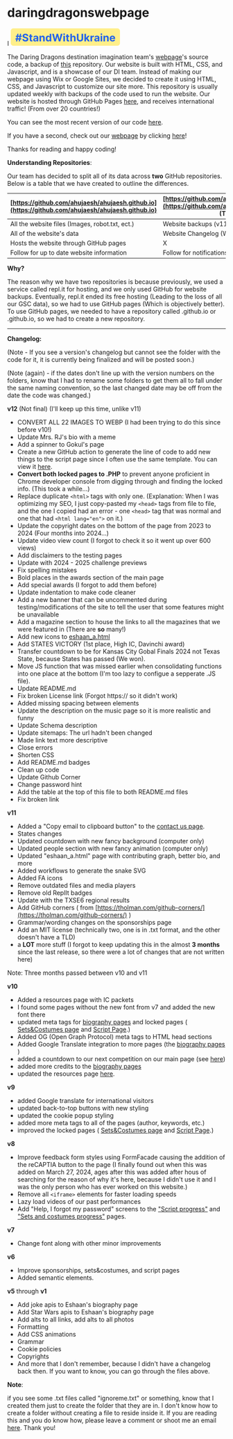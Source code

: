 # daringdragonswebpage

I [![Stand With Ukraine](https://raw.githubusercontent.com/vshymanskyy/StandWithUkraine/main/badges/StandWithUkraine.svg)](https://stand-with-ukraine.pp.ua)

The Daring Dragons destination imagination team's [webpage](https://ahujaesh.github.io)'s source code, a backup of [this](https://github.com/ahujaesh/ahujaesh.github.io) repository. Our website is built with HTML, CSS, and Javascript, and is a showcase of our DI team. Instead of making our webpage using Wix or Google Sites, we decided to create it using HTML, CSS, and Javascript to customize our site more. This repository is usually updated weekly with backups of the code used to run the website. Our website is hosted through GitHub Pages [here](https://github.com/ahujaesh/ahujaesh.github.io), and receives international traffic! (From over 20 countries!)

You can see the most recent version of our code [here](https://github.com/ahujaesh/ahujaesh.github.io).

If you have a second, check out our [webpage](https://ahujaesh.github.io) by clicking [here](https://ahujaesh.github.io)!

Thanks for reading and happy coding!

**Understanding Repositories**:


Our team has decided to split all of its data across **two** GitHub repositories. Below is a table that we have created to outline the differences.

[https://github.com/ahujaesh/ahujaesh.github.io](https://github.com/ahujaesh/ahujaesh.github.io)| [https://github.com/ahujaesh/daringdragonswebpage](https://github.com/ahujaesh/daringdragonswebpage)  (This repository)
---|---
All the website files (Images, robot.txt, ect.) | Website backups (v11 - v1)
All of the website's data | Website Changelog (What we changed in each version)
Hosts the website through GitHub pages | X
Follow for up to date website information | Follow for notifications on website releases

**Why?**

The reason why we have two repositories is because previously, we used a service called repl.it for hosting, and we only used GitHub for website backups. Eventually, repl.it ended its free hosting (Leading to the loss of all our GSC data), so we had to use GitHub pages (Which is objectively better). To use GitHub pages, we needed to have a repository called <username>.github.io or <orginisation>.github.io, so we had to create a new repository.

---
**Changelog:** 

(Note - If you see a version's changelog but cannot see the folder with the code for it, it is currently being finalized and will be posted soon.)

(Note (again) -  if the dates don't line up with the version numbers on the folders, know that I had to rename some folders to get them all to fall under the same naming convention, so the last changed date may be off from the date the code was changed.)



**v12** (Not final) (I'll keep up this time, unlike v11)
- CONVERT ALL 22 IMAGES TO WEBP (I had been trying to do this since before v10!)
- Update Mrs. RJ's bio with a meme
- Add a spinner to Gokul's page
- Create a new GitHub action to generate the line of code to add new things to the script page since I often use the same template. You can view it [here](https://github.com/ahujaesh/ahujaesh.github.io/blob/main/.github/workflows/createLine.yml).
- **Convert both locked pages to .PHP** to prevent anyone proficient in Chrome developer console from digging through and finding the locked info. (This took a while...)
- Replace duplicate ```<html>``` tags with only one. (Explanation: When I was optimizing my SEO, I just copy-pasted my ```<head>``` tags from file to file, and the one I copied had an error - one ```<head>``` tag that was normal and one that had ```<html lang="en">``` on it.)
- Update the copyright dates on the bottom of the page from 2023 to 2024 (Four months into 2024...)
- Update video view count (I forgot to check it so it went up over 600 views)
- Add disclaimers to the testing pages
- Update with 2024 - 2025 challenge previews
- Fix spelling mistakes
- Bold places in the awards section of the main page
- Add special awards (I forgot to add them before)
- Update indentation to make code cleaner
- Add a new banner that can be uncommented during testing/modifications of the site to tell the user that some features might be unavailable
- Add a magazine section to house the links to all the magazines that we were featured in (There are **so** many!)
- Add new icons to [eshaan_a.html](https://ahujaesh.github.io/eshaan_a.html)
- Add STATES VICTORY (1st place, High IC, Davinchi award)
- Transfer countdown to be for Kansas City Gobal Finals 2024 not Texas State, because States has passed (We won).
- Move JS function that was missed earlier when consolidating functions into one place at the bottom (I'm too lazy to configue a sepperate .JS file).
- Update README.md
- Fix broken License link (Forgot https:// so it didn't work)
- Added missing spacing between elements
- Update the description on the music page so it is more realistic and funny
- Update Schema description
- Update sitemaps: The url hadn't been changed
- Made link text more descriptive
- Close errors
- Shorten CSS
- Add README.md badges
- Clean up code
- Update Github Corner
- Change password hint
- Add the table at the top of this file to both README.md files
- Fix broken link
   
**v11**
- Added a "Copy email to clipboard button" to the [contact us page](https://ahujaesh.github.io/contact.html).
- States changes
- Updated countdown with new fancy background (computer only)
- Updated people section with new fancy animation (computer only)
- Updated "eshaan_a.html" page with contributing graph, better bio, and more
- Added workflows to generate the snake SVG
- Added FA icons
- Remove outdated files and media players
- Remove old ReplIt badges
- Update with the TXSE6 regional results
- Add GitHub corners ( from [https://tholman.com/github-corners/](https://tholman.com/github-corners/) )
- Grammar/wording changes on the sponsorships page
- Add an MIT license (technically two, one is in .txt format, and the other doesn't have a TLD)
- a **LOT** more stuff (I forgot to keep updating this in the almost **3 months** since the last release, so there were a lot of changes that are not written here)


Note: Three months passed between v10 and v11


**v10** 
- Added a resources page with IC packets
- I found some pages without the new font from v7 and added the new font there
- updated meta tags for [biography pages](https://ahujaesh.github.io/index.html#:~:text=solving%20and%20innovation.-,Our%20Team%20Members,-%2D%20you%20can%20read) and locked pages ( [Sets&Costumes page](https://ahujaesh.github.io/sets&costumes.html) and [Script Page](https://ahujaesh.github.io/script.html).)
- Added OG (Open Graph Protocol) meta tags to HTML head sections
- Added Google Translate integration to more pages (the [biography pages](https://ahujaesh.github.io/index.html#:~:text=solving%20and%20innovation.-,Our%20Team%20Members,-%2D%20you%20can%20read) )
- added a countdown to our next competition on our main page (see [here](https://ahujaesh.github.io/#:~:text=Countdown%20to%20Our%20Next%20Competition!))
- added more credits to the [biography pages](https://ahujaesh.github.io/index.html#:~:text=solving%20and%20innovation.-,Our%20Team%20Members,-%2D%20you%20can%20read)
- updated the resources page [here](https://ahujaesh.github.io/resources.html).


**v9** 
- added Google translate for international visitors
- updated back-to-top buttons with new styling
- updated the cookie popup styling
- added more meta tags to all of the pages (author, keywords, etc.)
- improved the locked pages ( [Sets&Costumes page](https://ahujaesh.github.io/sets&costumes.html) and [Script Page](https://ahujaesh.github.io/script.html).)


**v8**
- Improve feedback form styles using FormFacade causing the addition of the reCAPTIA button to the page (I finally found out when this was added on March 27, 2024, ages after this was added after hous of searching for the reason of why it's here, because I didn't use it and I was the only person who has ever worked on this website.)
- Remove all ```<iframe>``` elements for faster loading speeds
- Lazy load videos of our past performances
- Add "Help, I forgot my password" screens to the ["Script progress"](https://ahujaesh.github.io/script.html) and ["Sets and costumes progress"](https://ahujaesh.github.io/sets&costumes.html) pages.


 **v7**
 - Change font along with other minor improvements
 
 
 **v6**
 - Improve sponsorships, sets&costumes, and script pages
 - Added semantic elements.
 
 
**v5** through **v1**
- Add joke apis to Eshaan's biography page
- Add Star Wars apis to Eshaan's biography page
- Add alts to all links, add alts to all photos
- Formatting
- Add CSS animations
- Grammar
- Cookie policies
- Copyrights
- And more that I don't remember, because I didn't have a changelog back then. If you want to know, you can go through the files above.


 **Note**: 
 
 if you see some .txt files called "ignoreme.txt" or something, know that I created them just to create the folder that they are in. I don't know how to create a folder without creating a file to reside inside it. If you are reading this and you do know how, please leave a comment or shoot me an email [here](https://ahujaesh.github.io/contact.html). Thank you!
